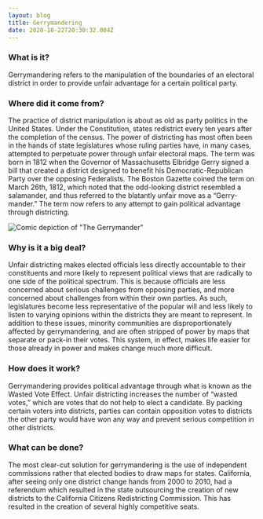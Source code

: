 ```yaml
---
layout: blog
title: Gerrymandering
date: 2020-10-22T20:30:32.004Z
---
```

### **What is it?**

Gerrymandering refers to the manipulation of the boundaries of an electoral district in order to provide unfair advantage for a certain political party.

### **Where did it come from?**

The practice of district manipulation is about as old as party politics in the United States. Under the Constitution, states redistrict every ten years after the completion of the census. The power of districting has most often been in the hands of state legislatures whose ruling parties have, in many cases, attempted to perpetuate power through unfair electoral maps. The term was born in 1812 when the Governor of Massachusetts Elbridge Gerry signed a bill that created a district designed to benefit his Democratic-Republican Party over the opposing Federalists. The Boston Gazette coined the term on March 26th, 1812, which noted that the odd-looking district resembled a salamander, and thus referred to the blatantly unfair move as a “Gerry-mander.” The term now refers to any attempt to gain political advantage through districting.

![Comic depiction of "The Gerrymander"](/uploads/the_gerry-mander_edit.png)

### Why is it a big deal?

Unfair districting makes elected officials less directly accountable to their constituents and more likely to represent political views that are radically to one side of the political spectrum. This is because officials are less concerned about serious challenges from opposing parties, and more concerned about challenges from within their own parties. As such, legislatures become less representative of the popular will and less likely to listen to varying opinions within the districts they are meant to represent. In addition to these issues, minority communities are disproportionately affected by gerrymandering, and are often stripped of power by maps that separate or pack-in their votes. This system, in effect, makes life easier for those already in power and makes change much more difficult.

### How does it work?

Gerrymandering provides political advantage through what is known as the Wasted Vote Effect. Unfair districting increases the number of “wasted votes,” which are votes that do not help to elect a candidate. By packing certain voters into districts, parties can contain opposition votes to districts the other party would have won any way and prevent serious competition in other districts.

### What can be done?

The most clear-cut solution for gerrymandering is the use of independent commissions rather that elected bodies to draw maps for states. California, after seeing only one district change hands from 2000 to 2010, had a referendum which resulted in the state outsourcing the creation of new districts to the California Citizens Redistricting Commission. This has resulted in the creation of several highly competitive seats.